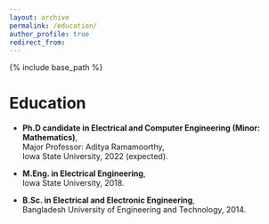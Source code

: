 ```yaml
---
layout: archive
permalink: /education/
author_profile: true
redirect_from:
---
```


{% include base_path %}

Education
======
* **Ph.D candidate in Electrical and Computer Engineering (Minor: Mathematics)**, <br /> Major Professor: Aditya Ramamoorthy, <br /> Iowa State University, 2022 (expected).

* **M.Eng. in Electrical Engineering**, <br /> Iowa State University, 2018.

* **B.Sc. in Electrical and Electronic Engineering**, <br /> Bangladesh University of Engineering and Technology, 2014.

